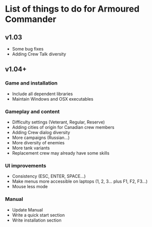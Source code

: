 # List of things to do for Armoured Commander

## v1.03
- Some bug fixes
- Adding Crew Talk diversity

## v1.04+
### Game and installation
- Include all dependent libraries
- Maintain Windows and OSX executables
  
### Gameplay and content
- Difficulty settings (Veterant, Regular, Reserve)
- Adding cities of origin for Canadian crew members
- Adding Crew dialog diversity
- More campaigns (Russian...)
- More diversity of enemies
- More tank variants
- Replacement crew may already have some skills
  
### UI improvements
- Consistency (ESC, ENTER, SPACE...)
- Make menus more accessible on laptops (1, 2, 3... plus F1, F2, F3...)
- Mouse less mode
  
### Manual
- Update Manual
- Write a quick start section
- Write installation section
